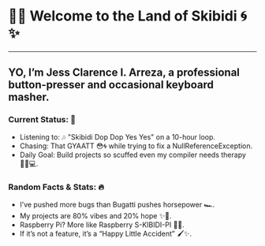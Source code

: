 # 🧠💀 Welcome to the Land of Skibidi 🌀✨

------------------------------------------------------------------------------------------------------------------------------------------------------------------------------
## YO, I’m Jess Clarence I. Arreza, a professional button-presser and occasional keyboard masher.

### Current Status: 🚽
- Listening to: 🎶 "Skibidi Dop Dop Yes Yes" on a 10-hour loop.
- Chasing: That GYAATT 😳🌀 while trying to fix a NullReferenceException.
- Daily Goal: Build projects so scuffed even my compiler needs therapy 🧑‍⚕️💻.


### Random Facts & Stats: 🔥
- I’ve pushed more bugs than Bugatti pushes horsepower 🏎️.
- My projects are 80% vibes and 20% hope ✨🤞.
- Raspberry Pi? More like Raspberry S-KIBIDI-PI 🧻🍇.
- If it’s not a feature, it’s a “Happy Little Accident” 🖌️✨.
